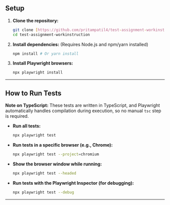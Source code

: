 ## Setup

1.  **Clone the repository:**
    ```bash
    git clone [https://github.com/pritampatil4/test-assignment-workinstruction.git](https://github.com/pritampatil4/test-assignment-workinstruction.git)
    cd test-assignment-workinstruction
    ```

2.  **Install dependencies:**
    (Requires Node.js and npm/yarn installed)
    ```bash
    npm install # Or yarn install
    ```

3.  **Install Playwright browsers:**
    ```bash
    npx playwright install
    ```

---

## How to Run Tests

**Note on TypeScript:** These tests are written in TypeScript, and Playwright automatically handles compilation during execution, so no manual `tsc` step is required.

* **Run all tests:**
    ```bash
    npx playwright test
    ```

* **Run tests in a specific browser (e.g., Chrome):**
    ```bash
    npx playwright test --project=chromium
    ```

* **Show the browser window while running:**
    ```bash
    npx playwright test --headed
    ```

* **Run tests with the Playwright Inspector (for debugging):**
    ```bash
    npx playwright test --debug
    ```

---
